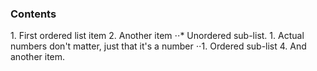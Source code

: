 <aside>
	<div class="panel radius">
		<h3>Contents</h3>
		<p>
		1. First ordered list item
		2. Another item
		⋅⋅* Unordered sub-list. 
		1. Actual numbers don't matter, just that it's a number
		⋅⋅1. Ordered sub-list
		4. And another item.
		</p>
	</div>
</aside>
